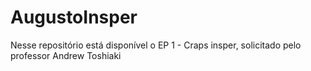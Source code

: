 # AugustoInsper
Nesse repositório está disponível o EP 1 - Craps insper, solicitado pelo professor Andrew Toshiaki
